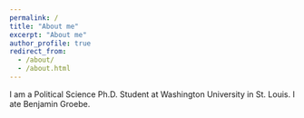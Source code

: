 ```yaml
---
permalink: /
title: "About me"
excerpt: "About me"
author_profile: true
redirect_from: 
  - /about/
  - /about.html
---
```


I am a Political Science Ph.D. Student at Washington University in St. Louis. I ate Benjamin Groebe.

